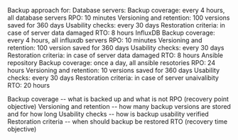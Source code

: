 Backup approach for:
	Database servers:
		Backup coverage: every 4 hours, all database servers
		RPO: 10 minutes
		Versioning and retention: 100 versions saved for 360 days
		Usability checks: every 30 days
		Restoration criteria: in case of server data damaged
		RTO: 8 hours
	InfluxDB
	Backup coverage: every 4 hours, all influxdb servers
		RPO: 10 minutes
		Versioning and retention: 100 version saved for 360 days
		Usability checks: every 30 days
		Restoration criteria: in case of server data damaged
		RTO: 8 hours
	Ansible repository 
		Backup coverage: once a day, all ansible resotories
		RPO: 24 hours
		Versioning and retention: 10 versions saved for 360 days
		Usability checks: every 30 days
		Restoration criteria: in case of server unaivalibity
		RTO: 20 hours



Backup coverage -- what is backed up and what is not
RPO (recovery point objective)
Versioning and retention -- how many backup versions are stored and for how long
Usability checks -- how is backup usability verified
Restoration criteria -- when should backup be restored
RTO (recovery time objective)